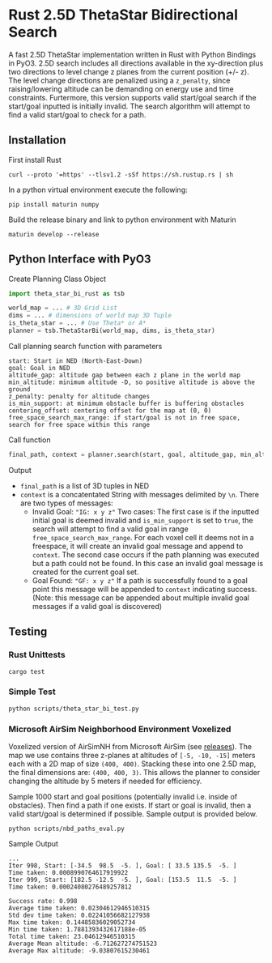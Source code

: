 # Rust 2.5D ThetaStar Bidirectional Search

A fast 2.5D ThetaStar implementation written in Rust with Python Bindings in PyO3. 2.5D search includes all directions available in the xy-direction plus two directions to level change z planes from the current position (+/- z). The level change directions are penalized using a `z_penalty`, since raising/lowering altitude can be demanding on energy use and time constraints. Furtermore, this version supports valid start/goal search if the start/goal inputted is initially invalid. The search algorithm will attempt to find a valid start/goal to check for a path. 

## Installation
First install Rust
```
curl --proto '=https' --tlsv1.2 -sSf https://sh.rustup.rs | sh
```

In a python virtual environment execute the following:

```
pip install maturin numpy
```

Build the release binary and link to python environment with Maturin

```
maturin develop --release
```

## Python Interface with PyO3

Create Planning Class Object

```python
import theta_star_bi_rust as tsb

world_map = ... # 3D Grid List
dims = ... # dimensions of world map 3D Tuple
is_theta_star = ... # Use Theta* or A*
planner = tsb.ThetaStarBi(world_map, dims, is_theta_star)
```

Call planning search function with parameters
``` 
start: Start in NED (North-East-Down)
goal: Goal in NED
altitude_gap: altitude gap between each z plane in the world map
min_altitude: minimum altitude -D, so positive altitude is above the ground
z_penalty: penalty for altitude changes
is_min_support: at minimum obstacle buffer is buffering obstacles
centering_offset: centering offset for the map at (0, 0)
free_space_search_max_range: if start/goal is not in free space, search for free space within this range
```

Call function

```python
final_path, context = planner.search(start, goal, altitude_gap, min_altitude, z_penalty, is_min_support, centering_offset, free_space_search_max_range)
```

Output
- `final_path` is a list of 3D tuples in NED
- `context` is a concatentated String with messages delimited by `\n`. There are two types of messages:
    - Invalid Goal: `"IG: x y z"` Two cases: The first case is if the inputted initial goal is deemed invalid and `is_min_support` is set to `true`, the search will attempt to find a valid goal in range `free_space_search_max_range`. For each voxel cell it deems not in a freespace, it will create an invalid goal message and append to `context`. The second case occurs if the path planning was executed but a path could not be found. In this case an invalid goal message is created for the current goal set.
    - Goal Found: `"GF: x y z"` If a path is successfully found to a goal point this message will be appended to `context` indicating success. (Note: this message can be appended about multiple invalid goal messages if a valid goal is discovered)

## Testing

### Rust Unittests
```shell
cargo test
```

### Simple Test

```shell
python scripts/theta_star_bi_test.py
```

### Microsoft AirSim Neighborhood Environment Voxelized
Voxelized version of AirSimNH from Microsoft AirSim (see [releases](https://github.com/microsoft/AirSim/releases)). The map we use contains three z-planes at altitudes of `[-5, -10, -15]` meters each with a 2D map of size `(400, 400)`. Stacking these into one 2.5D map, the final dimensions are: `(400, 400, 3)`. This allows the planner to consider changing the altitude by 5 meters if needed for efficiency. 

Sample 1000 start and goal positions (potentially invalid i.e. inside of obstacles). Then find a path if one exists. If start or goal is invalid, then a valid start/goal is determined if possible. Sample output is provided below.

```shell
python scripts/nbd_paths_eval.py
```

Sample Output
```
...
Iter 998, Start: [-34.5  98.5  -5. ], Goal: [ 33.5 135.5  -5. ]
Time taken: 0.0008990764617919922
Iter 999, Start: [182.5 -12.5  -5. ], Goal: [153.5  11.5  -5. ]
Time taken: 0.00024080276489257812

Success rate: 0.998
Average time taken: 0.02304612946510315
Std dev time taken: 0.02241056682127938
Max time taken: 0.14485836029052734
Min time taken: 1.7881393432617188e-05
Total time taken: 23.04612946510315
Average Mean altitude: -6.712627274751523
Average Max altitude: -9.03807615230461
```


